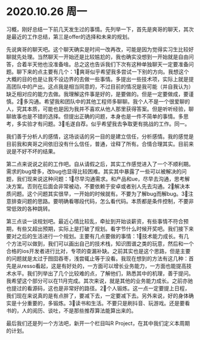 # 2020.10.26 周一

习概，刚好总结一下前几天发生过的事情。先列举一下，首先是爽哥的聊天，其次是最近的工作总结，第三是offer的选择和未来的规划。

先说爽哥的聊天吧。这个聊天确实是时间一改再改，可能是因为觉得实习生比较好聊就先处理。当然聊天一开始还是比较尴尬的，我也确实没想到一开始就是自由问答，合着半天他也没准备啥。总之这也告诉我们下次有这种单独聊天一定要准备问题。聊下来的点主要有几个：1⃣️爽哥似乎希望我多尝试一下别的方向。我想这个大概的目的也是让我不设边界的去做一些事情。多提出一些技术项，实际上就是提高团队中的产出。这点我是相当同意的，不过目前的情况是我可能（并自我认为）缺乏相对应的能力去做。我理解这件事是好的，是要做的。但是一定要做成，要谨慎。2⃣️多沟通。希望我和团队中的其他工程师多聊聊。我个人不是一个很爱聊的人，究其本质，可能也是因为我并不喜欢从他人那里获得答案。但是听听经验，聊聊故事也是不错的选择。但提出正确的问题，本身也是一件不简单的事情。多思考，多实验才有问题。3⃣️毛遂自荐。似乎希望我去争取更有挑战的工作。同一。

我们善于分析人的感情，这场谈话的另一目的是建立信任，分析感情。我的感觉是目前我和爽哥之间依旧没有什么信任，普通，诠释了所有。合情合理其实。目前来说是不好不坏的结果。

第二点来说说之前的工作吧。自从请假之后，其实工作感觉进入了一个不顺利期。需求的bug增多，改bug也显得比较困难。其实其中暴露了一些可以被解决的问题，我们现来说这种问题：1⃣️尽早沟通需求。和产品和ue，尽早去沟通，思考解决方案。否则在后面会非常被动，不要依赖于安卓或者别人先去沟通。2⃣️解决本质问题。这个问题其实很早，一开始的时候就有。不要为了解bug而解bug。3⃣️注意排查问题的思路。要明确看哪段代码，怎么看代码。本质都是条件控制，不要非常低效的各种跳转。

第三点谈一谈规划吧。最近心情比较乱，牵扯到开始谈薪资，有些事情不符合预期，有些又超出预期，实际上是打破了规划。看字节什么时候开奖吧。我们接下来要对之后的生活进行一个规划。主要有几点要做的事情：1⃣️技术能力成长。有几个方法可以做到，我们可以画出自己的技术栈，知识图谱之类的玩意，然后和一个合格的ios开发者进行比对，专项的查漏补缺。之前其实也是这个思路，但是主要的问题就是太过于囫囵吞枣，浅尝辄止等于没看。我现在想到的方法有这几种：首先是从resso看起，这是有好处的，一方面可以增长业务能力，一方面也能提高技术水平。我们列举出了几个比较难的点，了解他们，熟悉其中的机理，善于提问。我希望这个部分可以在11月完成。其次来说，就是其他的业务能力成长。之前亦驰也提过的看源码，这也是非常好的路径。2⃣️个人锻炼。这一点一定要提上日程，我们现在来说真的是有点胖了，要减下去，一定要减下去。另外来说，好的身体确实是十分重要的，多锻炼。3⃣️读书和生活。不要只是刷抖音、玩游戏。还是要看书的，人的阅历、谈吐，不是那些推荐算法能算出来的。

最后我们还是列一个方法吧，新开一个栏目叫R Project，在其中我们定义本周期的计划。

